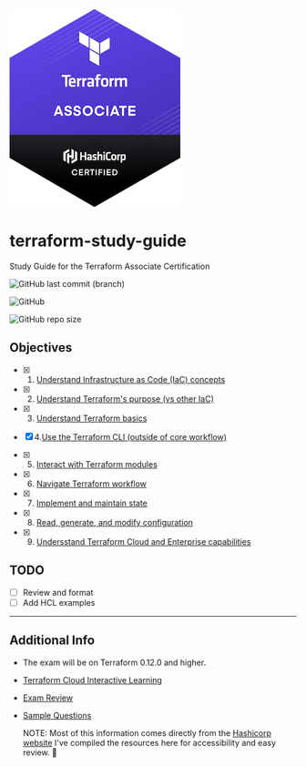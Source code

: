 ![Alt text](/tf-logo.png)


# terraform-study-guide
Study Guide for the Terraform Associate Certification

![GitHub last commit (branch)](https://img.shields.io/github/last-commit/ari-hacks/terraform-study-guide/master?style=for-the-badge) 

![GitHub](https://img.shields.io/github/license/ari-hacks/terraform-study-guide?style=for-the-badge) 

![GitHub repo size](https://img.shields.io/github/repo-size/ari-hacks/terraform-study-guide?style=for-the-badge)


## Objectives 

  - [x] 1. [Understand Infrastructure as Code (IaC) concepts](/Objective%201%20&%202/Iac.md)

  - [x] 2. [Understand Terraform's purpose (vs other IaC)](/Objective%201%20&%202/Iac.md)

  - [x] 3. [Understand Terraform basics](/Objective%203/terraform-basics.md)
  - [x] 4.[Use the Terraform CLI (outside of core workflow)](/Objective%204/terraform-cli.md)
  - [x] 5. [Interact with Terraform modules](/Objective%205/modules.md)
  - [x] 6. [Navigate Terraform workflow](/Objective%206/workflow.md)
  - [x] 7. [Implement and maintain state](/Objective%207/manage-state.md)
  - [x] 8. [Read, generate, and modify configuration](/Objective%208/hcl-features.md)
  - [x] 9. [Undersstand Terraform Cloud and Enterprise capabilities](/Objective%209/cloud-and-enterprise.md)

## TODO 
 - [ ] Review and format 
 - [ ] Add HCL examples   
-------------------------------

## Additional Info 
- The exam will be on Terraform 0.12.0 and higher. 
- [Terraform Cloud Interactive Learning](https://www.katacoda.com/hashicorp/scenarios/terraform-cloud)
- [Exam Review](https://learn.hashicorp.com/terraform/certification/terraform-associate-review)
- [Sample Questions](/Sample%20Questions%20/Question-Answer.md)
  
  NOTE: Most of this information comes directly from the [Hashicorp website](https://learn.hashicorp.com/terraform/certification/terraform-associate-study-guide) I've compiled the resources here for accessibility and easy review. 🙂

